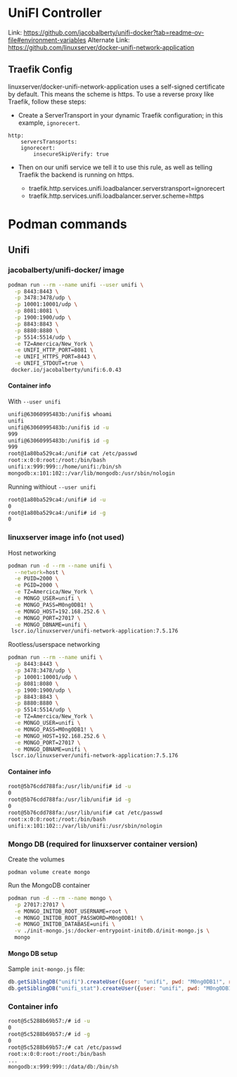 # UniFI Controller

Link: https://github.com/jacobalberty/unifi-docker?tab=readme-ov-file#environment-variables
Alternate Link: https://github.com/linuxserver/docker-unifi-network-application

## Traefik Config

linuxserver/docker-unifi-network-application uses a self-signed certificate by default. This means the scheme is https. To use a reverse proxy like Traefik, follow these steps:

- Create a ServerTransport in your dynamic Traefik configuration; in this example, `ignorecert`.

```
http:
    serversTransports:
    ignorecert:
        insecureSkipVerify: true
```

- Then on our unifi service we tell it to use this rule, as well as telling Traefik the backend is running on https.

    - traefik.http.services.unifi.loadbalancer.serverstransport=ignorecert
    - traefik.http.services.unifi.loadbalancer.server.scheme=https

# Podman commands

## Unifi

### jacobalberty/unifi-docker/ image

```bash
podman run --rm --name unifi --user unifi \
  -p 8443:8443 \
  -p 3478:3478/udp \
  -p 10001:10001/udp \
  -p 8081:8081 \
  -p 1900:1900/udp \
  -p 8843:8843 \
  -p 8880:8880 \
  -p 5514:5514/udp \
  -e TZ=Amercica/New_York \
  -e UNIFI_HTTP_PORT=8081 \
  -e UNIFI_HTTPS_PORT=8443 \
  -e UNIFI_STDOUT=true \
 docker.io/jacobalberty/unifi:6.0.43
  ```

#### Container info

With `--user unifi`
```bash
unifi@63060995483b:/unifi$ whoami
unifi
unifi@63060995483b:/unifi$ id -u
999
unifi@63060995483b:/unifi$ id -g
999
root@1a80ba529ca4:/unifi# cat /etc/passwd
root:x:0:0:root:/root:/bin/bash
unifi:x:999:999::/home/unifi:/bin/sh
mongodb:x:101:102::/var/lib/mongodb:/usr/sbin/nologin
```

Running withiout `--user unifi`
```bash
root@1a80ba529ca4:/unifi# id -u
0
root@1a80ba529ca4:/unifi# id -g
0
```

### linuxserver image info (not used)

Host networking

```bash
podman run -d --rm --name unifi \
  --network=host \
  -e PUID=2000 \
  -e PGID=2000 \
  -e TZ=Amercica/New_York \
  -e MONGO_USER=unifi \
  -e MONGO_PASS=M0ng0DB1! \
  -e MONGO_HOST=192.168.252.6 \
  -e MONGO_PORT=27017 \
  -e MONGO_DBNAME=unifi \
 lscr.io/linuxserver/unifi-network-application:7.5.176
```

Rootless/userspace networking

```bash
podman run --rm --name unifi \
  -p 8443:8443 \
  -p 3478:3478/udp \
  -p 10001:10001/udp \
  -p 8081:8080 \
  -p 1900:1900/udp \
  -p 8843:8843 \
  -p 8880:8880 \
  -p 5514:5514/udp \
  -e TZ=Amercica/New_York \
  -e MONGO_USER=unifi \
  -e MONGO_PASS=M0ng0DB1! \
  -e MONGO_HOST=192.168.252.6 \
  -e MONGO_PORT=27017 \
  -e MONGO_DBNAME=unifi \
 lscr.io/linuxserver/unifi-network-application:7.5.176
  ```

#### Container info

```bash
root@5b76cdd788fa:/usr/lib/unifi# id -u
0
root@5b76cdd788fa:/usr/lib/unifi# id -g
0
root@5b76cdd788fa:/usr/lib/unifi# cat /etc/passwd
root:x:0:0:root:/root:/bin/bash
unifi:x:101:102::/var/lib/unifi:/usr/sbin/nologin
```
### Mongo DB (required for linuxserver container version)

Create the volumes

`podman volume create mongo`

Run the MongoDB container

```bash
podman run -d --rm --name mongo \
  -p 27017:27017 \
  -e MONGO_INITDB_ROOT_USERNAME=root \
  -e MONGO_INITDB_ROOT_PASSWORD=M0ng0DB1! \
  -e MONGO_INITDB_DATABASE=unifi \
  -v ./init-mongo.js:/docker-entrypoint-initdb.d/init-mongo.js \
  mongo
```

#### Mongo DB setup

Sample `init-mongo.js` file:

```js
db.getSiblingDB("unifi").createUser({user: "unifi", pwd: "M0ng0DB1!", roles: [{role: "dbOwner", db: "unifi"}]});
db.getSiblingDB("unifi_stat").createUser({user: "unifi", pwd: "M0ng0DB1!", roles: [{role: "dbOwner", db: "unifi_stat"}]});
```

### Container info

```bash
root@5c5288b69b57:/# id -u
0
root@5c5288b69b57:/# id -g
0
root@5c5288b69b57:/# cat /etc/passwd
root:x:0:0:root:/root:/bin/bash
...
mongodb:x:999:999::/data/db:/bin/sh
```
